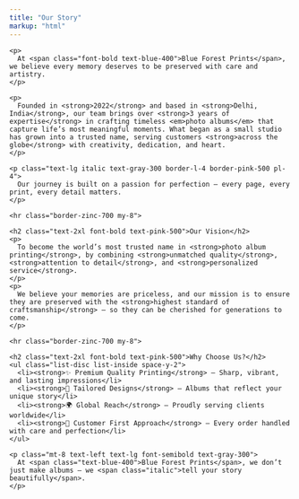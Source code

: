 ```yaml
---
title: "Our Story"
markup: "html"
---
```


<div class="product-description">
  <div class="w-full max-w-none sm:max-w-4xl md:max-w-6xl lg:max-w-7xl xl:max-w-8xl mx-auto 
              bg-zinc-900 rounded-2xl shadow-lg p-4 sm:p-6 md:p-8 leading-relaxed text-gray-200 space-y-4">
    
    <p>
      At <span class="font-bold text-blue-400">Blue Forest Prints</span>, we believe every memory deserves to be preserved with care and artistry.
    </p>
    
    <p>
      Founded in <strong>2022</strong> and based in <strong>Delhi, India</strong>, our team brings over <strong>3 years of expertise</strong> in crafting timeless <em>photo albums</em> that capture life’s most meaningful moments. What began as a small studio has grown into a trusted name, serving customers <strong>across the globe</strong> with creativity, dedication, and heart.
    </p>
    
    <p class="text-lg italic text-gray-300 border-l-4 border-pink-500 pl-4">
      Our journey is built on a passion for perfection — every page, every print, every detail matters.
    </p>
  
    <hr class="border-zinc-700 my-8">
  
    <h2 class="text-2xl font-bold text-pink-500">Our Vision</h2>
    <p>
      To become the world’s most trusted name in <strong>photo album printing</strong>, by combining <strong>unmatched quality</strong>, <strong>attention to detail</strong>, and <strong>personalized service</strong>.  
    </p>
    <p>
      We believe your memories are priceless, and our mission is to ensure they are preserved with the <strong>highest standard of craftsmanship</strong> — so they can be cherished for generations to come.
    </p>
  
    <hr class="border-zinc-700 my-8">
  
    <h2 class="text-2xl font-bold text-pink-500">Why Choose Us?</h2>
    <ul class="list-disc list-inside space-y-2">
      <li><strong>✨ Premium Quality Printing</strong> – Sharp, vibrant, and lasting impressions</li>
      <li><strong>🎨 Tailored Designs</strong> – Albums that reflect your unique story</li>
      <li><strong>🌍 Global Reach</strong> – Proudly serving clients worldwide</li>
      <li><strong>💙 Customer First Approach</strong> – Every order handled with care and perfection</li>
    </ul>
  
    <p class="mt-8 text-left text-lg font-semibold text-gray-300">
      At <span class="text-blue-400">Blue Forest Prints</span>, we don’t just make albums — we <span class="italic">tell your story beautifully</span>.
    </p>
  
  </div>
</div>


